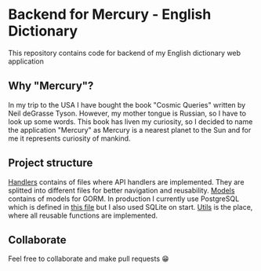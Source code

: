 # Backend for Mercury - English Dictionary
This repository contains code for backend of my English dictionary web application

## Why "Mercury"? 
In my trip to the USA I have bought the book "Cosmic Queries" written by Neil deGrasse Tyson. However, my mother tongue is Russian, 
so I have to look up some words. This book has liven my curiosity, so I decided to name the application "Mercury" as Mercury is a nearest planet to the Sun
and for me it represents curiosity of mankind.

## Project structure
[Handlers](handlers/) contains of files where API handlers are implemented. They are splitted into different files for 
better navigation and reusability.
[Models](models/) contains of models for GORM. In production I currently use PostgreSQL which is defined in [this file](database/db.go) 
but I also used SQLite on start.
[Utils](utils/utils.go) is the place, where all reusable functions are implemented.


## Collaborate
Feel free to collaborate and make pull requests 😁 
